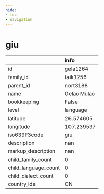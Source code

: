 ```yaml
---
hide:
- toc
- navigation
---
```

# giu
|                      | info        |
|:---------------------|:------------|
| id                   | gela1264    |
| family_id            | taik1256    |
| parent_id            | nort3188    |
| name                 | Gelao Mulao |
| bookkeeping          | False       |
| level                | language    |
| latitude             | 26.574605   |
| longitude            | 107.239537  |
| iso639P3code         | giu         |
| description          | nan         |
| markup_description   | nan         |
| child_family_count   | 0           |
| child_language_count | 0           |
| child_dialect_count  | 0           |
| country_ids          | CN          |